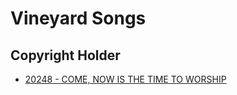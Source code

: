 # Vineyard Songs

## Copyright Holder

- [20248 - COME, NOW IS THE TIME TO WORSHIP](/hymns/20248.md)

